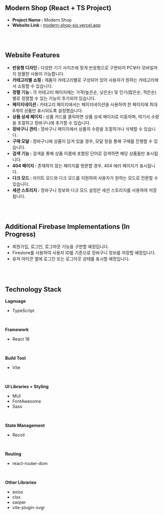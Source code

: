 <h2>Modern Shop (React + TS Project)</h2>

- <b>Project Name :</b> Modern Shop
- <b>Website Link :</b> <a href="[/modern-shop-six.vercel.app](https://modern-shop-six.vercel.app)">modern-shop-six.vercel.app</a>

<br /><br />

<h2>Website Features</h2>

- <b>반응형 디자인 :</b> 다양한 기기 사이즈에 맞게 반응형으로 구현되어 PC부터 모바일까지 원활한 사용이 가능합니다.
- <b>카테고리별 쇼핑 :</b> 제품이 카테고리별로 구성되어 있어 사용자가 원하는 카테고리에서 쇼핑할 수 있습니다.
- <b>정렬 기능 :</b> 각 카테고리 페이지에는 가격(높은순, 낮은순) 및 인기(많은순, 적은순)별로 정렬할 수 있는 기능이 추가되어 있습니다.
- <b>페이지네이션 :</b> 카테고리 페이지에서는 페이지네이션을 사용하여 한 페이지에 최대 8개의 상품만 표시되도록 설정했습니다.
- <b>상품 상세 페이지 :</b> 상품 카드를 클릭하면 상품 상세 페이지로 이동하며, 여기서 수량을 조절하고 장바구니에 추가할 수 있습니다.
- <b>장바구니 관리 :</b> 장바구니 페이지에서 상품의 수량을 조절하거나 삭제할 수 있습니다.
- <b>구매 모달 :</b> 장바구니에 상품이 담겨 있을 경우, 모달 창을 통해 구매를 진행할 수 있습니다.
- <b>검색 기능 :</b> 검색을 통해 상품 이름에 포함된 단어로 검색하면 해당 상품들만 표시됩니다.
- <b>404 페이지 :</b> 존재하지 않는 페이지를 방문할 경우, 404 에러 페이지가 표시됩니다.
- <b>다크 모드 :</b> 라이트 모드와 다크 모드를 지원하여 사용자가 원하는 모드로 전환할 수 있습니다.
- <b>세션 스토리지 :</b> 장바구니 정보와 다크 모드 설정은 세션 스토리지를 사용하여 저장됩니다.

<br /><br />

<h2>Additional Firebase Implementations (In Progress)</h2>

- 회원가입, 로그인, 로그아웃 기능을 구현할 예정입니다.
- Firestore를 사용하여 사용자 ID를 기준으로 장바구니 정보를 저장할 예정입니다.
- 유저 아이콘 옆에 로그인 또는 로그아웃 상태를 표시할 예정입니다.

<br /><br />

<h2>Technology Stack</h2>

<b>Lagnuage</b>
- TypeScript

<br/>

<b>Framework</b>
- React 18

<br/>

<b>Build Tool</b>
- Vite

<br/>

<b>UI Libraries + Styling</b>
- MUI
- FontAwesome
- Sass

<br/>

<b>State Management</b>
- Recoil

<br/>

<b>Routing</b>
- react-router-dom

<br/>

<b>Other Libraries</b>
- axios
- clsx
- swiper
- vite-plugin-svgr

